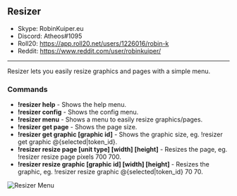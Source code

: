 ## Resizer

* Skype: RobinKuiper.eu
* Discord: Atheos#1095
* Roll20: https://app.roll20.net/users/1226016/robin-k
* Reddit: https://www.reddit.com/user/robinkuiper/

---

Resizer lets you easily resize graphics and pages with a simple menu.

### Commands

* **!resizer help** - Shows the help menu.
* **!resizer config** - Shows the config menu.
* **!resizer menu** - Shows a menu to easily resize graphics/pages.
* **!resizer get page** - Shows the page size.
* **!resizer get graphic [graphic id]** - Shows the graphic size, eg. !resizer get graphic @{selected|token_id}.
* **!resizer resize page [unit type] [width] [height]** - Resizes the page, eg. !resizer resize page pixels 700 700.
* **!resizer resize graphic [graphic id] [width] [height]** - Resizes the graphic, eg. !resizer resize graphic @{selected|token_id} 70 70.

![Resizer Menu](https://i.imgur.com/cld3ckL.png "Resizer Menu")